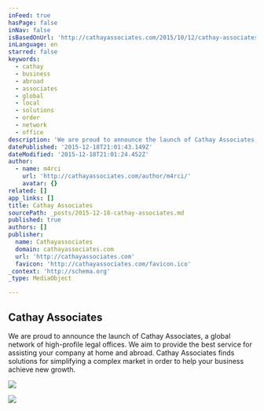 ```yaml
---
inFeed: true
hasPage: false
inNav: false
isBasedOnUrl: 'http://cathayassociates.com/2015/10/12/cathay-associates-creates-new-global-business-and-legal-advisory-network/'
inLanguage: en
starred: false
keywords:
  - cathay
  - business
  - abroad
  - associates
  - global
  - local
  - solutions
  - order
  - network
  - office
description: 'We are proud to announce the launch of Cathay Associates, a global network of high-profile legal offices. We aim to provide the best service for assisting your company at home and abroad. Cathay Associates finds solutions for simplifying a complex market in order to help your business achieve new growth.'
datePublished: '2015-12-18T21:01:43.149Z'
dateModified: '2015-12-18T21:01:24.452Z'
author:
  - name: m4rci
    url: 'http://cathayassociates.com/author/m4rci/'
    avatar: {}
related: []
app_links: []
title: Cathay Associates
sourcePath: _posts/2015-12-18-cathay-associates.md
published: true
authors: []
publisher:
  name: Cathayassociates
  domain: cathayassociates.com
  url: 'http://cathayassociates.com'
  favicon: 'http://cathayassociates.com/favicon.ico'
_context: 'http://schema.org'
_type: MediaObject

---
```

<article style=""><h1>Cathay Associates</h1><p>We are proud to announce the launch of Cathay Associates, a global network of high-profile legal offices. We aim to provide the best service for assisting your company at home and abroad. Cathay Associates finds solutions for simplifying a complex market in order to help your business achieve new growth.</p><img src="https://s3-us-west-2.amazonaws.com/the-grid-img/p/38c95c7baaccf30c216ca536b12e7f2721d15b7c.png" /></article>

![](https://the-grid-user-content.s3-us-west-2.amazonaws.com/a5386a37-e6a9-49de-9646-b04947e431c6.jpg)